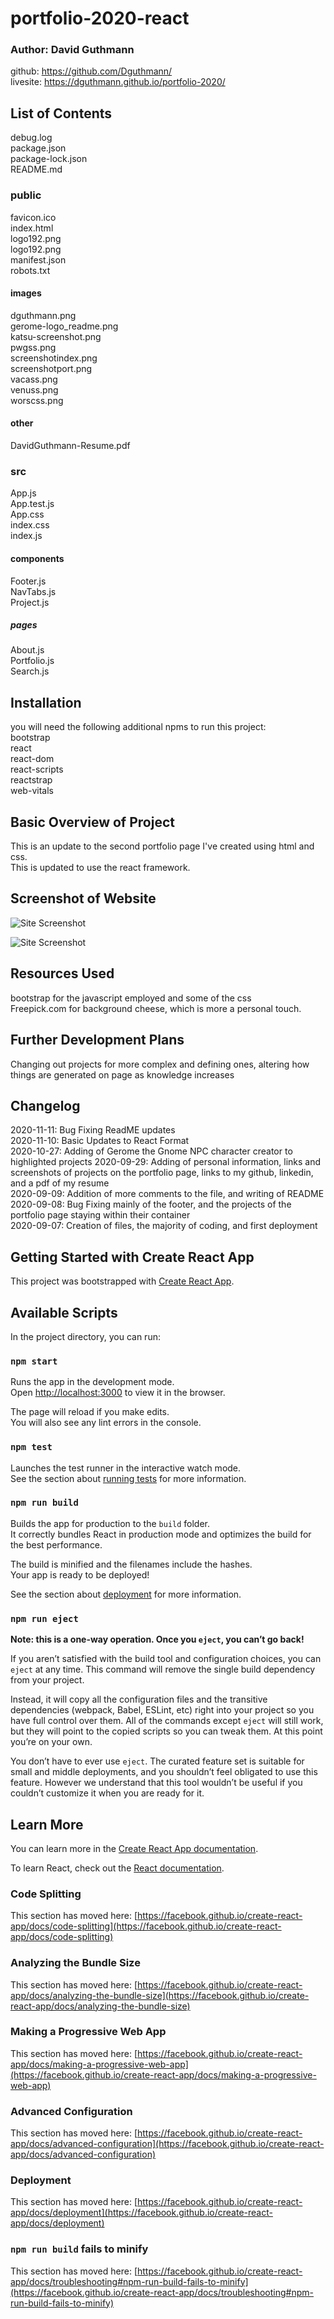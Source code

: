 # portfolio-2020-react
### Author: David Guthmann

github: https://github.com/Dguthmann/  
livesite: https://dguthmann.github.io/portfolio-2020/

## List of Contents

debug.log  
package.json  
package-lock.json  
README.md  
### public  
favicon.ico    
index.html    
logo192.png  
logo192.png  
manifest.json  
robots.txt  
#### images
dguthmann.png  
gerome-logo_readme.png  
katsu-screenshot.png  
pwgss.png  
screenshotindex.png  
screenshotport.png  
vacass.png  
venuss.png  
worscss.png  
#### other
DavidGuthmann-Resume.pdf  
### src  
App.js  
App.test.js  
App.css  
index.css  
index.js  
#### components  
Footer.js  
NavTabs.js  
Project.js  
##### pages  
About.js  
Portfolio.js  
Search.js  

## Installation
you will need the following additional npms to run this project:  
bootstrap  
react  
react-dom  
react-scripts  
reactstrap  
web-vitals  

## Basic Overview of Project

This is an update to the second portfolio page I've created using html and css.  
This is updated to use the react framework.  

## Screenshot of Website

![Site Screenshot](images/screenshotindex.png)  
  
![Site Screenshot](images/screenshotport.png)

## Resources Used

bootstrap for the javascript employed and some of the css  
Freepick.com for background cheese, which is more a personal touch.  


## Further Development Plans

Changing out projects for more complex and defining ones, altering how things are generated on page as knowledge increases


## Changelog

2020-11-11: Bug Fixing ReadME updates  
2020-11-10: Basic Updates to React Format  
2020-10-27: Adding of Gerome the Gnome NPC character creator to highlighted projects
2020-09-29: Adding of personal information, links and screenshots of projects on the portfolio page, links to my github, linkedin, and a pdf of my resume  
2020-09-09: Addition of more comments to the file, and writing of README  
2020-09-08: Bug Fixing mainly of the footer, and the projects of the portfolio page staying within their container  
2020-09-07: Creation of files, the majority of coding, and first deployment



## Getting Started with Create React App

This project was bootstrapped with [Create React App](https://github.com/facebook/create-react-app).

## Available Scripts

In the project directory, you can run:

### `npm start`

Runs the app in the development mode.\
Open [http://localhost:3000](http://localhost:3000) to view it in the browser.

The page will reload if you make edits.\
You will also see any lint errors in the console.

### `npm test`

Launches the test runner in the interactive watch mode.\
See the section about [running tests](https://facebook.github.io/create-react-app/docs/running-tests) for more information.

### `npm run build`

Builds the app for production to the `build` folder.\
It correctly bundles React in production mode and optimizes the build for the best performance.

The build is minified and the filenames include the hashes.\
Your app is ready to be deployed!

See the section about [deployment](https://facebook.github.io/create-react-app/docs/deployment) for more information.

### `npm run eject`

**Note: this is a one-way operation. Once you `eject`, you can’t go back!**

If you aren’t satisfied with the build tool and configuration choices, you can `eject` at any time. This command will remove the single build dependency from your project.

Instead, it will copy all the configuration files and the transitive dependencies (webpack, Babel, ESLint, etc) right into your project so you have full control over them. All of the commands except `eject` will still work, but they will point to the copied scripts so you can tweak them. At this point you’re on your own.

You don’t have to ever use `eject`. The curated feature set is suitable for small and middle deployments, and you shouldn’t feel obligated to use this feature. However we understand that this tool wouldn’t be useful if you couldn’t customize it when you are ready for it.

## Learn More

You can learn more in the [Create React App documentation](https://facebook.github.io/create-react-app/docs/getting-started).

To learn React, check out the [React documentation](https://reactjs.org/).

### Code Splitting

This section has moved here: [https://facebook.github.io/create-react-app/docs/code-splitting](https://facebook.github.io/create-react-app/docs/code-splitting)

### Analyzing the Bundle Size

This section has moved here: [https://facebook.github.io/create-react-app/docs/analyzing-the-bundle-size](https://facebook.github.io/create-react-app/docs/analyzing-the-bundle-size)

### Making a Progressive Web App

This section has moved here: [https://facebook.github.io/create-react-app/docs/making-a-progressive-web-app](https://facebook.github.io/create-react-app/docs/making-a-progressive-web-app)

### Advanced Configuration

This section has moved here: [https://facebook.github.io/create-react-app/docs/advanced-configuration](https://facebook.github.io/create-react-app/docs/advanced-configuration)

### Deployment

This section has moved here: [https://facebook.github.io/create-react-app/docs/deployment](https://facebook.github.io/create-react-app/docs/deployment)

### `npm run build` fails to minify

This section has moved here: [https://facebook.github.io/create-react-app/docs/troubleshooting#npm-run-build-fails-to-minify](https://facebook.github.io/create-react-app/docs/troubleshooting#npm-run-build-fails-to-minify)
